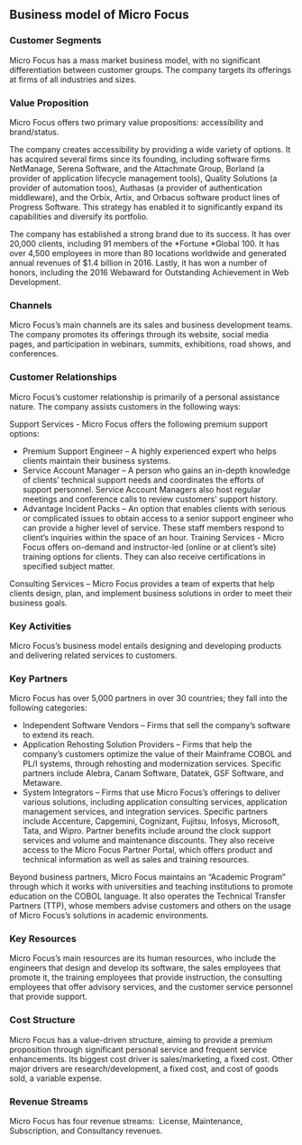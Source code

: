 Business model of Micro Focus
-----------------------------

 ### Customer Segments

 Micro Focus has a mass market business model, with no significant differentiation between customer groups. The company targets its offerings at firms of all industries and sizes.

 ### Value Proposition

 Micro Focus offers two primary value propositions: accessibility and brand/status.

 The company creates accessibility by providing a wide variety of options. It has acquired several firms since its founding, including software firms NetManage, Serena Software, and the Attachmate Group, Borland (a provider of application lifecycle management tools), Quality Solutions (a provider of automation toos), Authasas (a provider of authentication middleware), and the Orbix, Artix, and Orbacus software product lines of Progress Software. This strategy has enabled it to significantly expand its capabilities and diversify its portfolio.

 The company has established a strong brand due to its success. It has over 20,000 clients, including 91 members of the *Fortune *Global 100. It has over 4,500 employees in more than 80 locations worldwide and generated annual revenues of $1.4 billion in 2016. Lastly, it has won a number of honors, including the 2016 Webaward for Outstanding Achievement in Web Development.

 ### Channels

 Micro Focus’s main channels are its sales and business development teams. The company promotes its offerings through its website, social media pages, and participation in webinars, summits, exhibitions, road shows, and conferences.

 ### Customer Relationships

 Micro Focus’s customer relationship is primarily of a personal assistance nature. The company assists customers in the following ways:

 Support Services - Micro Focus offers the following premium support options:

  * Premium Support Engineer – A highly experienced expert who helps clients maintain their business systems.
 * Service Account Manager – A person who gains an in-depth knowledge of clients’ technical support needs and coordinates the efforts of support personnel. Service Account Managers also host regular meetings and conference calls to review customers’ support history.
 * Advantage Incident Packs – An option that enables clients with serious or complicated issues to obtain access to a senior support engineer who can provide a higher level of service. These staff members respond to client’s inquiries within the space of an hour.
  Training Services - Micro Focus offers on-demand and instructor-led (online or at client’s site) training options for clients. They can also receive certifications in specified subject matter.

 Consulting Services – Micro Focus provides a team of experts that help clients design, plan, and implement business solutions in order to meet their business goals.

 ### Key Activities

 Micro Focus’s business model entails designing and developing products and delivering related services to customers.

 ### Key Partners

 Micro Focus has over 5,000 partners in over 30 countries; they fall into the following categories:

  * Independent Software Vendors – Firms that sell the company’s software to extend its reach.
 * Application Rehosting Solution Providers – Firms that help the company’s customers optimize the value of their Mainframe COBOL and PL/I systems, through rehosting and modernization services. Specific partners include Alebra, Canam Software, Datatek, GSF Software, and Metaware.
 * System Integrators – Firms that use Micro Focus’s offerings to deliver various solutions, including application consulting services, application management services, and integration services. Specific partners include Accenture, Capgemini, Cognizant, Fujitsu, Infosys, Microsoft, Tata, and Wipro.
  Partner benefits include around the clock support services and volume and maintenance discounts. They also receive access to the Micro Focus Partner Portal, which offers product and technical information as well as sales and training resources.

 Beyond business partners, Micro Focus maintains an “Academic Program” through which it works with universities and teaching institutions to promote education on the COBOL language. It also operates the Technical Transfer Partners (TTP), whose members advise customers and others on the usage of Micro Focus’s solutions in academic environments.

 ### Key Resources

 Micro Focus’s main resources are its human resources, who include the engineers that design and develop its software, the sales employees that promote it, the training employees that provide instruction, the consulting employees that offer advisory services, and the customer service personnel that provide support.

 ### Cost Structure

 Micro Focus has a value-driven structure, aiming to provide a premium proposition through significant personal service and frequent service enhancements. Its biggest cost driver is sales/marketing, a fixed cost. Other major drivers are research/development, a fixed cost, and cost of goods sold, a variable expense.

 ### Revenue Streams

 Micro Focus has four revenue streams:  License, Maintenance, Subscription, and Consultancy revenues.